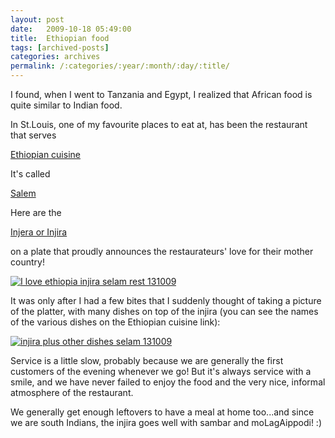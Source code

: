 ```yaml
---
layout: post
date:	2009-10-18 05:49:00
title:  Ethiopian food
tags: [archived-posts]
categories: archives
permalink: /:categories/:year/:month/:day/:title/
---
```

I found, when I went to Tanzania and Egypt, I realized that African food is quite similar to Indian food.

In St.Louis, one of my favourite places to eat at, has been the restaurant that serves

<a href="http://en.wikipedia.org/wiki/Ethiopian_cuisine"> Ethiopian cuisine </a>

It's called 

<a href="http://selamethiopianrestaurant.com/id1.html"> Salem </a>


Here are the 

<a href="http://en.wikipedia.org/wiki/Injera"> Injera or Injira </a>

on a plate that proudly announces the restaurateurs' love for their mother country!



<a href="http://s562.photobucket.com/albums/ss67/pugaippadam/?action=view&current=IMG_7707.jpg" target="_blank"><img src="http://i562.photobucket.com/albums/ss67/pugaippadam/IMG_7707.jpg" border="0" alt="I love ethiopia injira selam rest 131009"></a>


It was only after I had a few bites that I suddenly thought of taking a picture of the platter, with many dishes on top of the injira (you can see the names of the various dishes on the Ethiopian cuisine link):


<a href="http://s562.photobucket.com/albums/ss67/pugaippadam/?action=view&current=IMG_7701.jpg" target="_blank"><img src="http://i562.photobucket.com/albums/ss67/pugaippadam/IMG_7701.jpg" border="0" alt="injira plus other dishes selam 131009"></a>


Service is a little slow, probably because we are generally the first customers of the evening whenever we go! But it's always service with a smile, and we have never failed to enjoy the food and the very nice, informal atmosphere of the restaurant.

We generally get enough leftovers to have a meal at home too...and since we are south Indians, the injira goes well with sambar and moLagAippodi! :)
